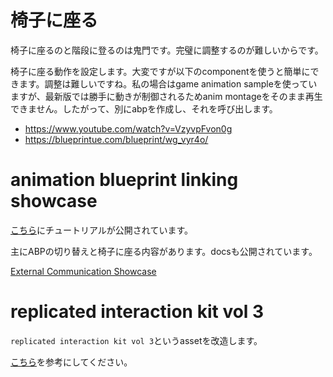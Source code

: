 # 椅子に座る

椅子に座るのと階段に登るのは鬼門です。完璧に調整するのが難しいからです。

椅子に座る動作を設定します。大変ですが以下のcomponentを使うと簡単にできます。調整は難しいですね。私の場合はgame animation sampleを使っていますが、最新版では勝手に動きが制御されるためanim montageをそのまま再生できません。したがって、別にabpを作成し、それを呼び出します。

- https://www.youtube.com/watch?v=VzyvpFvon0g
- https://blueprintue.com/blueprint/wg_vyr4o/

# animation blueprint linking showcase

[こちら](https://www.fab.com/ja/listings/e52251d2-1a90-4428-a685-c5d4acdd9c07)にチュートリアルが公開されています。

主にABPの切り替えと椅子に座る内容があります。docsも公開されています。

[External Communication Showcase](https://docs.google.com/document/d/1D2rYh7XYkYaBlMPcD7rL4s6pV6e6Ty9xDYb9KW836NA/edit?tab=t.0#heading=h.tb8y73m27obr)

# replicated interaction kit vol 3

`replicated interaction kit vol 3`というassetを改造します。

[こちら](/plan/05_chair.html)を参考にしてください。

